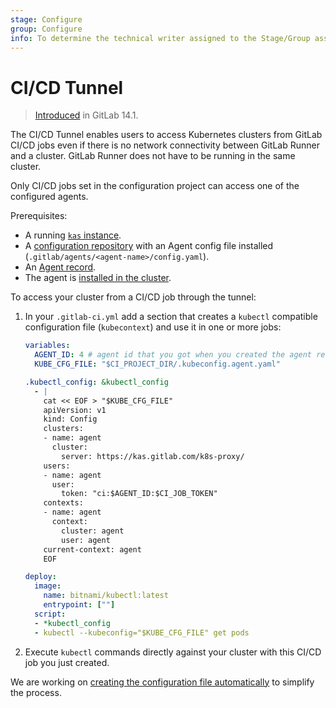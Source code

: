 ```yaml
---
stage: Configure
group: Configure
info: To determine the technical writer assigned to the Stage/Group associated with this page, see https://about.gitlab.com/handbook/engineering/ux/technical-writing/#assignments
---
```


# CI/CD Tunnel

> [Introduced](https://gitlab.com/gitlab-org/gitlab/-/issues/327409) in GitLab 14.1.

The CI/CD Tunnel enables users to access Kubernetes clusters from GitLab CI/CD jobs even if there is no network
connectivity between GitLab Runner and a cluster. GitLab Runner does not have to be running in the same cluster.

Only CI/CD jobs set in the configuration project can access one of the configured agents.

Prerequisites:

- A running [`kas` instance](index.md#set-up-the-kubernetes-agent-server).
- A [configuration repository](index.md#define-a-configuration-repository) with an Agent config file
  installed (`.gitlab/agents/<agent-name>/config.yaml`).
- An [Agent record](index.md#create-an-agent-record-in-gitlab).
- The agent is [installed in the cluster](index.md#install-the-agent-into-the-cluster).

To access your cluster from a CI/CD job through the tunnel:

1. In your `.gitlab-ci.yml` add a section that creates a `kubectl` compatible configuration file (`kubecontext`) and use it in one
   or more jobs:

   ```yaml
   variables:
     AGENT_ID: 4 # agent id that you got when you created the agent record
     KUBE_CFG_FILE: "$CI_PROJECT_DIR/.kubeconfig.agent.yaml"

   .kubectl_config: &kubectl_config
     - |
       cat << EOF > "$KUBE_CFG_FILE"
       apiVersion: v1
       kind: Config
       clusters:
       - name: agent
         cluster:
           server: https://kas.gitlab.com/k8s-proxy/
       users:
       - name: agent
         user:
           token: "ci:$AGENT_ID:$CI_JOB_TOKEN"
       contexts:
       - name: agent
         context:
           cluster: agent
           user: agent
       current-context: agent
       EOF

   deploy:
     image:
       name: bitnami/kubectl:latest
       entrypoint: [""]
     script:
     - *kubectl_config
     - kubectl --kubeconfig="$KUBE_CFG_FILE" get pods
   ```

1. Execute `kubectl` commands directly against your cluster with this CI/CD job you just created.

We are working on [creating the configuration file automatically](https://gitlab.com/gitlab-org/gitlab/-/issues/324275)
to simplify the process.
